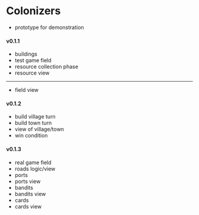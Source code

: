 # Colonizers

- prototype for demonstration
#### v0.1.1
- buildings
- test game field
- resource collection phase
- resource view
---
- field view
#### v0.1.2 
- build village turn
- build town turn
- view of village/town
- win condition
#### v0.1.3
- real game field
- roads logic/view
- ports
- ports view
- bandits
- bandits view
- cards
- cards view